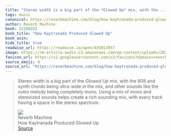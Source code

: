 ```yaml
---
title: "Stereo width is a big part of the *Glowed Up* mix, with the ..."
tags: music
canonical: https://reverbmachine.com/blog/how-kaytranada-produced-glowed-up/
author: Reverb Machine
book: 22100252
book_title: "How Kaytranada Produced Glowed Up"
book_asin: 
hide_title: true
readwise_url: https://readwise.io/open/435813957
image: https://rm-article-audio.s3.amazonaws.com/wp-content/uploads/2022/08/18124203/kaytranada-synth-sounds-1024x341.jpg
favicon_url: https://s2.googleusercontent.com/s2/favicons?domain=reverbmachine.com
source_emoji: 🌐
source_url: "https://reverbmachine.com/blog/how-kaytranada-produced-glowed-up/#:~:text=Stereo%20width%20is,the%20stereo%20spectrum."
---
```


> Stereo width is a big part of the *Glowed Up* mix, with the 808 and synth chords being ultra-wide in the mix, and other sounds like the outro melody being completely mono. Using a mix of mono and stereoized sounds helps create a rich sounding mix, with every track having a space in the stereo spectrum.
> <div class="quoteback-footer"><div class="quoteback-avatar"><img class="mini-favicon" src="https://s2.googleusercontent.com/s2/favicons?domain=reverbmachine.com"></div><div class="quoteback-metadata"><div class="metadata-inner"><span style="display:none">FROM:</span><div aria-label="Reverb Machine" class="quoteback-author"> Reverb Machine</div><div aria-label="How Kaytranada Produced Glowed Up" class="quoteback-title"> How Kaytranada Produced Glowed Up</div></div></div><div class="quoteback-backlink"><a target="_blank" aria-label="go to the full text of this quotation" rel="noopener" href="https://reverbmachine.com/blog/how-kaytranada-produced-glowed-up/#:~:text=Stereo%20width%20is,the%20stereo%20spectrum." class="quoteback-arrow"> Source</a></div></div>